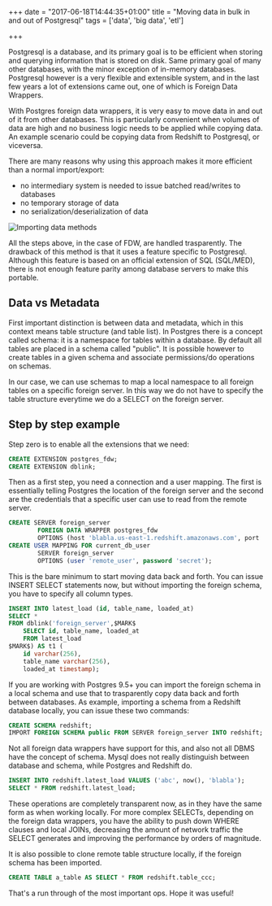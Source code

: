 +++
date = "2017-06-18T14:44:35+01:00"
title = "Moving data in bulk in and out of Postgresql"
tags = ['data', 'big data', 'etl']

+++

Postgresql is a database, and its primary goal is to be efficient when storing and querying information that is stored on disk. Same primary goal of many other databases, with the minor exception of in-memory databases. Postgresql however is a very flexible and extensible system, and in the last few years a lot of extensions came out, one of which is Foreign Data Wrappers.

With Postgres foreign data wrappers, it is very easy to move data in and out of it from other databases. This is particularly convenient when volumes of data are high and no business logic needs to be applied while copying data. An example scenario could be copying data from Redshift to Postgresql, or viceversa.

There are many reasons why using this approach makes it more efficient than a normal import/export:

- no intermediary system is needed to issue batched read/writes to databases
- no temporary storage of data
- no serialization/deserialization of data

![Importing data methods](/attachments/importing-with-fdw.svg)

All the steps above, in the case of FDW, are handled trasparently. The drawback of this method is that it uses a feature specific to Postgresql. Although this feature is based on an official extension of SQL (SQL/MED), there is not enough feature parity among database servers to make this portable.

Data vs Metadata
---

First important distinction is between data and metadata, which in this context means table structure (and table list). In Postgres there is a concept called schema: it is a namespace for tables within a database. By default all tables are placed in a schema called "public". It is possible however to create tables in a given schema and associate permissions/do operations on schemas.

In our case, we can use schemas to map a local namespace to all foreign tables on a specific foreign server. In this way we do not have to specify the table structure everytime we do a SELECT on the foreign server.

Step by step example
---

Step zero is to enable all the extensions that we need:

```sql
CREATE EXTENSION postgres_fdw;
CREATE EXTENSION dblink;
```

Then as a first step, you need a connection and a user mapping. The first is essentially telling Postgres the location of the foreign server and the second are the credentials that a specific user can use to read from the remote server.

```sql
CREATE SERVER foreign_server
        FOREIGN DATA WRAPPER postgres_fdw
        OPTIONS (host 'blabla.us-east-1.redshift.amazonaws.com', port '5439', dbname 'dbname_here', sslmode 'require');
CREATE USER MAPPING FOR current_db_user
        SERVER foreign_server
        OPTIONS (user 'remote_user', password 'secret');
```

This is the bare minimum to start moving data back and forth. You can issue INSERT SELECT statements now, but without importing the foreign schema, you have to specify all column types.

```sql
INSERT INTO latest_load (id, table_name, loaded_at)
SELECT *
FROM dblink('foreign_server',$MARK$
    SELECT id, table_name, loaded_at
    FROM latest_load
$MARK$) AS t1 (
	id varchar(256),
	table_name varchar(256),
	loaded_at timestamp);
```

If you are working with Postgres 9.5+ you can import the foreign schema in a local schema and use that to trasparently copy data back and forth between databases. As example, importing a schema from a Redshift database locally, you can issue these two commands:

```sql
CREATE SCHEMA redshift;
IMPORT FOREIGN SCHEMA public FROM SERVER foreign_server INTO redshift;
```

Not all foreign data wrappers have support for this, and also not all DBMS have the concept of schema. Mysql does not really distinguish between database and schema, while Postgres and Redshift do.

```sql
INSERT INTO redshift.latest_load VALUES ('abc', now(), 'blabla');
SELECT * FROM redshift.latest_load;
```

These operations are completely transparent now, as in they have the same form as when working locally. For more complex SELECTs, depending on the foreign data wrappers, you have the ability to push down WHERE clauses and local JOINs, decreasing the amount of network traffic the SELECT generates and improving the performance by orders of magnitude.

It is also possible to clone remote table structure locally, if the foreign schema has been imported.

```sql
CREATE TABLE a_table AS SELECT * FROM redshift.table_ccc;
```

That's a run through of the most important ops. Hope it was useful!
